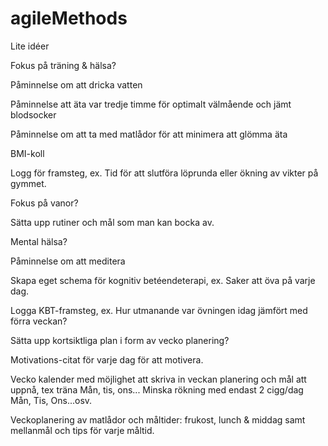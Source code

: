# agileMethods



Lite idéer

Fokus på träning & hälsa?

Påminnelse om att dricka vatten

Påminnelse att äta var tredje timme för optimalt välmående och jämt blodsocker

Påminnelse om att ta med matlådor för att minimera att glömma äta

BMI-koll

Logg för framsteg, ex. Tid för att slutföra löprunda eller ökning av vikter på gymmet.



Fokus på vanor?

Sätta upp rutiner och mål som man kan bocka av.


Mental hälsa?

Påminnelse om att meditera

Skapa eget schema för kognitiv betéendeterapi, ex. Saker att öva på varje dag.

Logga KBT-framsteg, ex. Hur utmanande var övningen idag jämfört med förra veckan?


Sätta upp kortsiktliga plan i form av vecko planering?

Motivations-citat för varje dag för att motivera.

Vecko kalender med möjlighet att skriva in veckan planering och mål att uppnå, tex träna Mån, tis, ons... Minska rökning med endast 2 cigg/dag Mån, Tis, Ons...osv. 

Veckoplanering av matlådor och måltider: frukost, lunch & middag samt mellanmål och tips för varje måltid.
